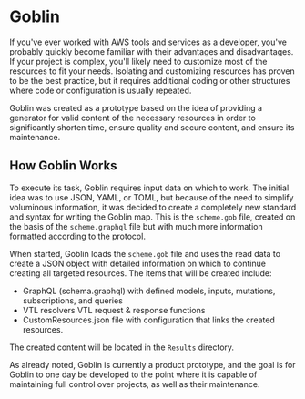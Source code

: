 # Goblin

If you've ever worked with AWS tools and services as a developer, you've probably quickly become familiar with their advantages and disadvantages. If your project is complex, you'll likely need to customize most of the resources to fit your needs. Isolating and customizing resources has proven to be the best practice, but it requires additional coding or other structures where code or configuration is usually repeated.

Goblin was created as a prototype based on the idea of providing a generator for valid content of the necessary resources in order to significantly shorten time, ensure quality and secure content, and ensure its maintenance.

## How Goblin Works

To execute its task, Goblin requires input data on which to work. The initial idea was to use JSON, YAML, or TOML, but because of the need to simplify voluminous information, it was decided to create a completely new standard and syntax for writing the Goblin map. This is the `scheme.gob` file, created on the basis of the `scheme.graphql` file but with much more information formatted according to the protocol.

When started, Goblin loads the `scheme.gob` file and uses the read data to create a JSON object with detailed information on which to continue creating all targeted resources. The items that will be created include:

- GraphQL (schema.graphql) with defined models, inputs, mutations, subscriptions, and queries
- VTL resolvers VTL request & response functions
- CustomResources.json file with configuration that links the created resources.

The created content will be located in the `Results` directory.

As already noted, Goblin is currently a product prototype, and the goal is for Goblin to one day be developed to the point where it is capable of maintaining full control over projects, as well as their maintenance.